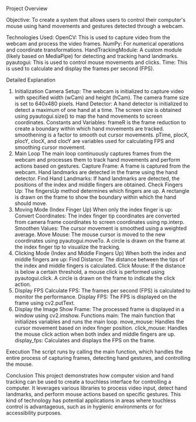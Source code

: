 Project Overview

Objective:
To create a system that allows users to control their computer's mouse using hand movements and gestures detected through a webcam.

Technologies Used:
OpenCV: This is used to capture video from the webcam and process the video frames.
NumPy: For numerical operations and coordinate transformations.
HandTrackingModule: A custom module (likely based on MediaPipe) for detecting and tracking hand landmarks.
pyautogui: This is used to control mouse movements and clicks.
Time: This is used to calculate and display the frames per second (FPS).

Detailed Explanation
1. Initialization
Camera Setup:
The webcam is initialized to capture video with specified width (wCam) and height (hCam).
The camera frame size is set to 640x480 pixels.
Hand Detector:
A hand detector is initialized to detect a maximum of one hand at a time.
The screen size is obtained using pyautogui.size() to map the hand movements to screen coordinates.
Constants and Variables:
frameR is the frame reduction to create a boundary within which hand movements are tracked.
smoothening is a factor to smooth out cursor movements.
pTime, plocX, plocY, clocX, and clocY are variables used for calculating FPS and smoothing cursor movement.
2. Main Loop
The main loop continuously captures frames from the webcam and processes them to track hand movements and perform actions based on gestures.
Capture Frame:
A frame is captured from the webcam.
Hand landmarks are detected in the frame using the hand detector.
Find Hand Landmarks:
If hand landmarks are detected, the positions of the index and middle fingers are obtained.
Check Fingers Up:
The fingersUp method determines which fingers are up.
A rectangle is drawn on the frame to show the boundary within which the hand should move.
3. Moving Mode (Index Finger Up)
When only the index finger is up:
Convert Coordinates:
The index finger tip coordinates are converted from camera frame coordinates to screen coordinates using np.interp.
Smoothen Values:
The cursor movement is smoothed using a weighted average.
Move Mouse:
The mouse cursor is moved to the new coordinates using pyautogui.moveTo.
A circle is drawn on the frame at the index finger tip to visualize the tracking.
4. Clicking Mode (Index and Middle Fingers Up)
When both the index and middle fingers are up:
Find Distance:
The distance between the tips of the index and middle fingers is calculated.
Click Mouse:
If the distance is below a certain threshold, a mouse click is performed using pyautogui.click.
A circle is drawn on the frame to indicate the click action.
5. Display FPS
Calculate FPS:
The frames per second (FPS) is calculated to monitor the performance.
Display FPS:
The FPS is displayed on the frame using cv2.putText.
6. Display the Image
Show Frame:
The processed frame is displayed in a window using cv2.imshow.
Functions
main: The main function that initializes variables and runs the main loop.
move_mouse: Handles the cursor movement based on index finger position.
click_mouse: Handles the mouse click action when both index and middle fingers are up.
display_fps: Calculates and displays the FPS on the frame.

Execution
The script runs by calling the main function, which handles the entire process of capturing frames, detecting hand gestures, and controlling the mouse.

Conclusion
This project demonstrates how computer vision and hand tracking can be used to create a touchless interface for controlling a computer. It leverages various libraries to process video input, detect hand landmarks, and perform mouse actions based on specific gestures. This kind of technology has potential applications in areas where touchless control is advantageous, such as in hygienic environments or for accessibility purposes.







